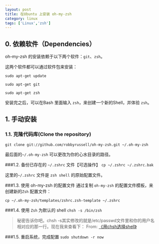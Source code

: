 ```yaml
---
layout: post
title: 在Ubuntu 上安装 oh-my-zsh
category: linux
tags: ['Linux','zsh']
---
```


## 0. 依赖软件（Dependencies） ##
oh-my-zsh 的安装依赖于以下两个软件：`git`、`zsh`。

这两个软件都可以通过软件包来安装：

``sudo apt-get update``

``sudo apt-get git``

``sudo apt-get zsh``

安装完之后，可以在Bash 里面输入 `zsh`，来创建一个新的Shell，并体验 `zsh`。

## 1. 手动安装

### 1.1. 克隆代码库(Clone the repository) 
`git clone git://github.com/robbyrussell/oh-my-zsh.git ~/.oh-my-zsh`

最后面的`~/.oh-my-zsh` 可以更改为你的心水目录的路径。

###1.2. 备份已存在的 `~/.zshrc` 文件【可选操作】
`cp ~/.zshrc ~/.zshrc.bak`

这里的`~/.zshrc` 文件是 `zsh shell` 的原始配置文件。

###1.3. 使用 oh-my-zsh 的配置文件
通过复制 `oh-my-zsh` 的配置文件模板，来 创建新的`Zsh` 配置文件：

`cp ~/.oh-my-zsh/templates/zshrc.zsh-template ~/.zshrc`

###1.4. 使用 `Zsh` 为默认的 shell
`chsh -s /bin/zsh`

> 秘密告诉你吧。chsh -s其实修改的就是/etc/passwd文件里和你的用户名相对应的那一行。现在我来查看下：
> From: [《用chsh选择shell》](http://roclinux.cn/?p=739 "《用chsh选择shell》")

###1.5. 重启系统，完成配置
`sudo shutdown -r now`